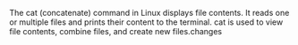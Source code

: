 The cat (concatenate) command in Linux displays file contents. It reads one or multiple files and prints their content to the terminal. cat is used to view file contents, combine files, and create new files.changes 